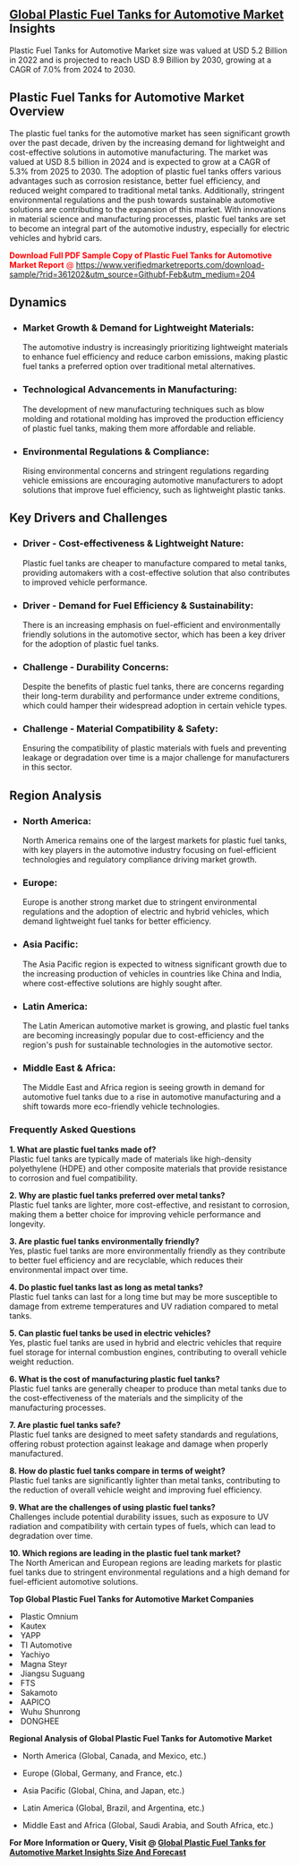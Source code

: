 <h2><a href="https://www.verifiedmarketreports.com/download-sample/?rid=361202&amp;utm_source=Githubf&amp;utm_medium=204" target="_blank">Global Plastic Fuel Tanks for Automotive Market</a> Insights</h2><p>Plastic Fuel Tanks for Automotive Market size was valued at USD 5.2 Billion in 2022 and is projected to reach USD 8.9 Billion by 2030, growing at a CAGR of 7.0% from 2024 to 2030.</p><p><h2>Plastic Fuel Tanks for Automotive Market Overview</h2> <p>The plastic fuel tanks for the automotive market has seen significant growth over the past decade, driven by the increasing demand for lightweight and cost-effective solutions in automotive manufacturing. The market was valued at USD 8.5 billion in 2024 and is expected to grow at a CAGR of 5.3% from 2025 to 2030. The adoption of plastic fuel tanks offers various advantages such as corrosion resistance, better fuel efficiency, and reduced weight compared to traditional metal tanks. Additionally, stringent environmental regulations and the push towards sustainable automotive solutions are contributing to the expansion of this market. With innovations in material science and manufacturing processes, plastic fuel tanks are set to become an integral part of the automotive industry, especially for electric vehicles and hybrid cars. <p><p><span class=""><span style="color: #ff0000;"><strong>Download Full PDF Sample Copy of Plastic Fuel Tanks for Automotive Market Report</strong> @ </span><a href="https://www.verifiedmarketreports.com/download-sample/?rid=361202&amp;utm_source=Githubf-Feb&amp;utm_medium=204" target="_blank">https://www.verifiedmarketreports.com/download-sample/?rid=361202&amp;utm_source=Githubf-Feb&amp;utm_medium=204</a></span></p></p> <h2>Dynamics</h2> <ul> <li><h3>Market Growth & Demand for Lightweight Materials:</h3> The automotive industry is increasingly prioritizing lightweight materials to enhance fuel efficiency and reduce carbon emissions, making plastic fuel tanks a preferred option over traditional metal alternatives.</li> <li><h3>Technological Advancements in Manufacturing:</h3> The development of new manufacturing techniques such as blow molding and rotational molding has improved the production efficiency of plastic fuel tanks, making them more affordable and reliable.</li> <li><h3>Environmental Regulations & Compliance:</h3> Rising environmental concerns and stringent regulations regarding vehicle emissions are encouraging automotive manufacturers to adopt solutions that improve fuel efficiency, such as lightweight plastic tanks.</li> </ul> <h2>Key Drivers and Challenges</h2> <ul> <li><h3>Driver - Cost-effectiveness & Lightweight Nature:</h3> Plastic fuel tanks are cheaper to manufacture compared to metal tanks, providing automakers with a cost-effective solution that also contributes to improved vehicle performance.</li> <li><h3>Driver - Demand for Fuel Efficiency & Sustainability:</h3> There is an increasing emphasis on fuel-efficient and environmentally friendly solutions in the automotive sector, which has been a key driver for the adoption of plastic fuel tanks.</li> <li><h3>Challenge - Durability Concerns:</h3> Despite the benefits of plastic fuel tanks, there are concerns regarding their long-term durability and performance under extreme conditions, which could hamper their widespread adoption in certain vehicle types.</li> <li><h3>Challenge - Material Compatibility & Safety:</h3> Ensuring the compatibility of plastic materials with fuels and preventing leakage or degradation over time is a major challenge for manufacturers in this sector.</li> </ul> <h2>Region Analysis</h2> <ul> <li><h3>North America:</h3> North America remains one of the largest markets for plastic fuel tanks, with key players in the automotive industry focusing on fuel-efficient technologies and regulatory compliance driving market growth.</li> <li><h3>Europe:</h3> Europe is another strong market due to stringent environmental regulations and the adoption of electric and hybrid vehicles, which demand lightweight fuel tanks for better efficiency.</li> <li><h3>Asia Pacific:</h3> The Asia Pacific region is expected to witness significant growth due to the increasing production of vehicles in countries like China and India, where cost-effective solutions are highly sought after.</li> <li><h3>Latin America:</h3> The Latin American automotive market is growing, and plastic fuel tanks are becoming increasingly popular due to cost-efficiency and the region's push for sustainable technologies in the automotive sector.</li> <li><h3>Middle East & Africa:</h3> The Middle East and Africa region is seeing growth in demand for automotive fuel tanks due to a rise in automotive manufacturing and a shift towards more eco-friendly vehicle technologies.</li> </ul> <h3>Frequently Asked Questions</h3> <p><strong>1. What are plastic fuel tanks made of?</strong><br>Plastic fuel tanks are typically made of materials like high-density polyethylene (HDPE) and other composite materials that provide resistance to corrosion and fuel compatibility.</p> <p><strong>2. Why are plastic fuel tanks preferred over metal tanks?</strong><br>Plastic fuel tanks are lighter, more cost-effective, and resistant to corrosion, making them a better choice for improving vehicle performance and longevity.</p> <p><strong>3. Are plastic fuel tanks environmentally friendly?</strong><br>Yes, plastic fuel tanks are more environmentally friendly as they contribute to better fuel efficiency and are recyclable, which reduces their environmental impact over time.</p> <p><strong>4. Do plastic fuel tanks last as long as metal tanks?</strong><br>Plastic fuel tanks can last for a long time but may be more susceptible to damage from extreme temperatures and UV radiation compared to metal tanks.</p> <p><strong>5. Can plastic fuel tanks be used in electric vehicles?</strong><br>Yes, plastic fuel tanks are used in hybrid and electric vehicles that require fuel storage for internal combustion engines, contributing to overall vehicle weight reduction.</p> <p><strong>6. What is the cost of manufacturing plastic fuel tanks?</strong><br>Plastic fuel tanks are generally cheaper to produce than metal tanks due to the cost-effectiveness of the materials and the simplicity of the manufacturing processes.</p> <p><strong>7. Are plastic fuel tanks safe?</strong><br>Plastic fuel tanks are designed to meet safety standards and regulations, offering robust protection against leakage and damage when properly manufactured.</p> <p><strong>8. How do plastic fuel tanks compare in terms of weight?</strong><br>Plastic fuel tanks are significantly lighter than metal tanks, contributing to the reduction of overall vehicle weight and improving fuel efficiency.</p> <p><strong>9. What are the challenges of using plastic fuel tanks?</strong><br>Challenges include potential durability issues, such as exposure to UV radiation and compatibility with certain types of fuels, which can lead to degradation over time.</p> <p><strong>10. Which regions are leading in the plastic fuel tank market?</strong><br>The North American and European regions are leading markets for plastic fuel tanks due to stringent environmental regulations and a high demand for fuel-efficient automotive solutions.</p> </p><p><strong>Top Global Plastic Fuel Tanks for Automotive Market Companies</strong></p><div data-test-id=""><p><li>Plastic Omnium</li><li> Kautex</li><li> YAPP</li><li> TI Automotive</li><li> Yachiyo</li><li> Magna Steyr</li><li> Jiangsu Suguang</li><li> FTS</li><li> Sakamoto</li><li> AAPICO</li><li> Wuhu Shunrong</li><li> DONGHEE</li></p><div><strong>Regional Analysis of&nbsp;Global Plastic Fuel Tanks for Automotive Market</strong></div><ul><li dir="ltr"><p dir="ltr">North America&nbsp;(Global, Canada, and Mexico, etc.)</p></li><li dir="ltr"><p dir="ltr">Europe (Global, Germany, and France, etc.)</p></li><li dir="ltr"><p dir="ltr">Asia Pacific&nbsp;(Global, China, and Japan, etc.)</p></li><li dir="ltr"><p dir="ltr">Latin America&nbsp;(Global, Brazil, and Argentina, etc.)</p></li><li dir="ltr">Middle East and Africa&nbsp;(Global, Saudi Arabia, and South Africa, etc.)</li></ul><p><strong>For More Information or Query, Visit @&nbsp;</strong><strong><a href="https://www.verifiedmarketreports.com/product/plastic-fuel-tanks-for-automotive-market/?utm_source=Githubf&amp;utm_medium=204" target="_blank">Global Plastic Fuel Tanks for Automotive Market Insights Size And Forecast</a></strong></p></div>

